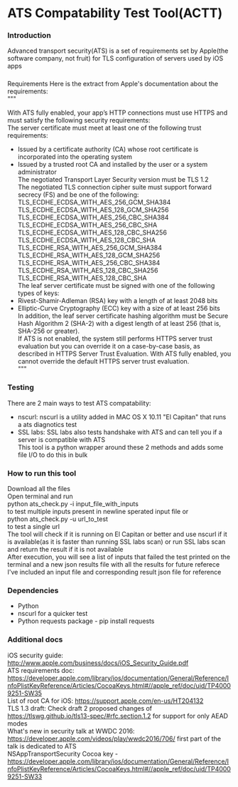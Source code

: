 # ATS Compatability Test Tool(ACTT)

### Introduction
Advanced transport security(ATS) is a set of requirements set by Apple(the software company, not fruit) for TLS configuration of servers used by iOS apps

###
Requirements
Here is the extract from Apple's documentation about the requirements:  
"""  

With ATS fully enabled, your app’s HTTP connections must use HTTPS and must satisfy the following security requirements:  
The server certificate must meet at least one of the following trust requirements:  
* Issued by a certificate authority (CA) whose root certificate is incorporated into the operating system
* Issued by a trusted root CA and installed by the user or a system administrator  
The negotiated Transport Layer Security version must be TLS 1.2  
The negotiated TLS connection cipher suite must support forward secrecy (FS) and be one of the following:  
TLS_ECDHE_ECDSA_WITH_AES_256_GCM_SHA384  
TLS_ECDHE_ECDSA_WITH_AES_128_GCM_SHA256  
TLS_ECDHE_ECDSA_WITH_AES_256_CBC_SHA384  
TLS_ECDHE_ECDSA_WITH_AES_256_CBC_SHA  
TLS_ECDHE_ECDSA_WITH_AES_128_CBC_SHA256  
TLS_ECDHE_ECDSA_WITH_AES_128_CBC_SHA  
TLS_ECDHE_RSA_WITH_AES_256_GCM_SHA384  
TLS_ECDHE_RSA_WITH_AES_128_GCM_SHA256  
TLS_ECDHE_RSA_WITH_AES_256_CBC_SHA384  
TLS_ECDHE_RSA_WITH_AES_128_CBC_SHA256  
TLS_ECDHE_RSA_WITH_AES_128_CBC_SHA  
The leaf server certificate must be signed with one of the following types of keys:  
* Rivest-Shamir-Adleman (RSA) key with a length of at least 2048 bits
* Elliptic-Curve Cryptography (ECC) key with a size of at least 256 bits  
In addition, the leaf server certificate hashing algorithm must be Secure Hash Algorithm 2 (SHA-2) with a digest length of at least 256 (that is, SHA-256 or greater).  
If ATS is not enabled, the system still performs HTTPS server trust evaluation but you can override it on a case-by-case basis, as described in HTTPS Server Trust Evaluation. With ATS fully enabled, you cannot override the default HTTPS server trust evaluation.  
"""  

### Testing  
There are 2 main ways to test ATS compatability:  
* nscurl: nscurl is a utility added in MAC OS X 10.11 "El Capitan" that runs a ats diagnotics test  
* SSL labs: SSL labs also tests handshake with ATS and can tell you if a server is compatible with ATS  
This tool is a python wrapper around these 2 methods and adds some file I/O to do this in bulk

### How to run this tool  
Download all the files  
Open terminal and run  
python ats_check.py -i input_file_with_inputs  
to test multiple inputs present in newline sperated input file or  
python ats_check.py -u url_to_test  
to test a single url  
The tool will check if it is running on El Capitan or better and use nscurl if it is available(as it is faster than running SSL labs scan) or run SSL labs scan and return the result if it is not available  
After execution, you will see a list of inputs that failed the test printed on the terminal and a new json results file with all the results for future referece  
I've included an input file and corresponding result json file for reference  


### Dependencies
* Python
* nscurl for a quicker test
* Python requests package - pip install requests

### Additional docs  
iOS security guide: http://www.apple.com/business/docs/iOS_Security_Guide.pdf  
ATS requirements doc: https://developer.apple.com/library/ios/documentation/General/Reference/InfoPlistKeyReference/Articles/CocoaKeys.html#//apple_ref/doc/uid/TP40009251-SW35  
List of root CA for iOS: https://support.apple.com/en-us/HT204132  
TLS 1.3 draft: Check draft 2 proposed changes of https://tlswg.github.io/tls13-spec/#rfc.section.1.2 for support for only AEAD modes  
What's new in security talk at WWDC 2016: https://developer.apple.com/videos/play/wwdc2016/706/ first part of the talk is dedicated to ATS  
NSAppTransportSecurity Cocoa key - https://developer.apple.com/library/ios/documentation/General/Reference/InfoPlistKeyReference/Articles/CocoaKeys.html#//apple_ref/doc/uid/TP40009251-SW33  
